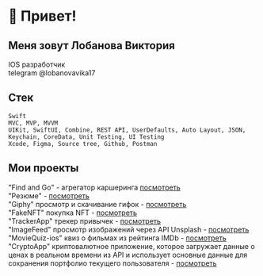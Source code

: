 # 👋 Привет!
## Меня зовут Лобанова Виктория      
IOS разработчик        
telegram @lobanovavika17

## Стек
~~~
Swift
MVC, MVP, MVVM
UIKit, SwiftUI, Combine, REST API, UserDefaults, Auto Layout, JSON, Keychain, CoreData, Unit Testing, UI Testing
Xcode, Figma, Source tree, Github, Postman
~~~

## Мои проекты
"Find and Go" - агрегатор каршеринга [посмотреть](https://github.com/Car-sharing-Mob-App-IOS/iOS)        
"Резюме" - [посмотреть](https://github.com/LobanovaViktoria/ResumeApp)     
"Giphy" просмотр и скачивание гифок - [посмотреть](https://github.com/LobanovaViktoria/Giphy)     
"FakeNFT" покупка NFT - [посмотреть](https://github.com/LobanovaViktoria/iOS-FakeNFT)    
"TrackerApp" трекер привычек - [посмотреть](https://github.com/LobanovaViktoria/TrackerApp)    
"ImageFeed" просмотр изображений через API Unsplash - [посмотреть](https://github.com/LobanovaViktoria/ImageFeed)    
"MovieQuiz-ios" квиз о фильмах из рейтинга IMDb - [посмотреть](https://github.com/LobanovaViktoria/MovieQuiz-ios)    
"CryptoApp" криптовалютное приложение, которое загружает данные о ценах в реальном времени из API и использует основные данные для сохранения портфолио текущего пользователя - [посмотреть](https://github.com/LobanovaViktoria/CryptoApp)    

